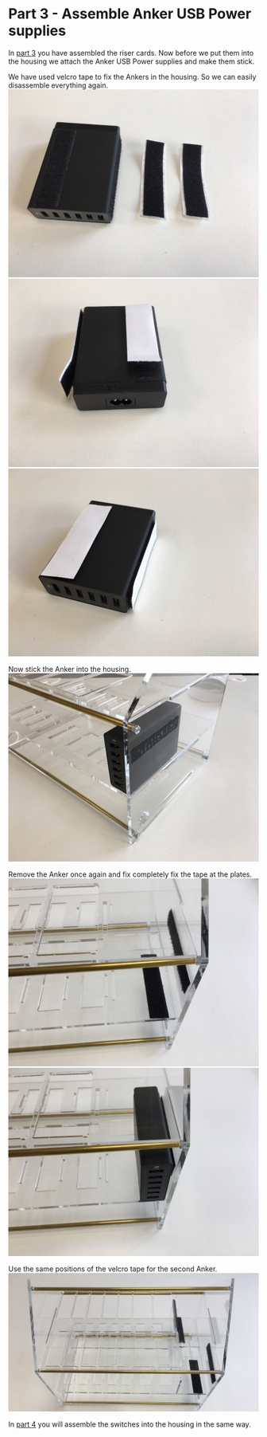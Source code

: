 # Part 3 - Assemble Anker USB Power supplies

In [part 3](./RISERCARDS.md) you have assembled the riser cards. Now before we put them into the housing we attach the Anker USB Power supplies and make them stick.

We have used velcro tape to fix the Ankers in the housing. So we can easily disassemble everything again.
![](images/anker01.jpg)
![](images/anker02.jpg)
![](images/anker03.jpg)

Now stick the Anker into the housing.
![](images/anker04.jpg)

Remove the Anker once again and fix completely fix the tape at the plates.
![](images/anker05.jpg)
![](images/anker06.jpg)

Use the same positions of the velcro tape for the second Anker.
![](images/anker07.jpg)

In [part 4](./SWITCHES.md) you will assemble the switches into the housing in the same way.
